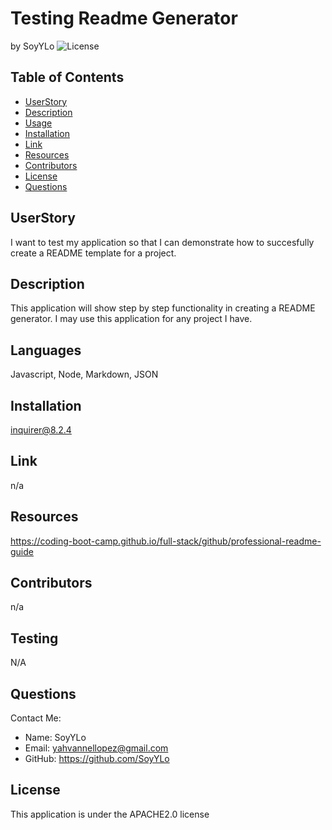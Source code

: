 # Testing Readme Generator
  by SoyYLo
  ![License](https://img.shields.io/badge/License-APACHE2.0-lavender.svg)
  ## Table of Contents
 - [UserStory](#userstory)
 - [Description](#description)
 - [Usage](#usage)
 - [Installation](#installation)
 - [Link](#link)
 - [Resources](#resources)
 - [Contributors](#contributors)
  - [License](#license)
 - [Questions](#questions)

  ## UserStory
  I want to test my application so that I can demonstrate how to succesfully create a README template for a project.
  ## Description
  This application will show step by step functionality in creating a README generator. I may use this application for any project I have.
  ## Languages
  Javascript, Node, Markdown, JSON
  ## Installation
  inquirer@8.2.4
  ## Link
  n/a
  ## Resources
  https://coding-boot-camp.github.io/full-stack/github/professional-readme-guide
  ## Contributors
  n/a
  ## Testing
  N/A
  ## Questions
  Contact Me:
  - Name: SoyYLo
  - Email: yahvannellopez@gmail.com
  - GitHub: https://github.com/SoyYLo


   ## License 
  This application is under the APACHE2.0 license

